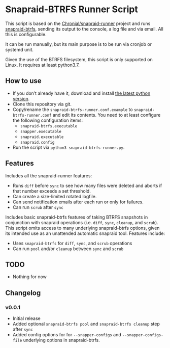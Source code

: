 # Snapraid-BTRFS Runner Script

This script is based on the [Chronial/snapraid-runner](https://github.com/Chronial/snapraid-runner)
project and runs [snapraid-btrfs](https://github.com/automorphism88/snapraid-btrfs), sending
its output to the console, a log file and via email. All this is configurable.

It can be run manually, but its main purpose is to be run via cronjob or systemd unit.

Given the use of the BTRFS filesystem, this script is only supported on Linux. It requires at least python3.7.

## How to use
* If you don’t already have it, download and install
  [the latest python version](https://www.python.org/downloads/).
* Clone this repository via git.
* Copy/rename the `snapraid-btrfs-runner.conf.example` to `snapraid-btrfs-runner.conf` and
  edit its contents. You need to at least configure the following configuration items:
  * `snapraid-btrfs.executable`
  * `snapper.executable`
  * `snapraid.executable`
  * `snapraid.config`
* Run the script via `python3 snapraid-btrfs-runner.py`.

## Features

Includes all the snapraid-runner features:
* Runs `diff` before `sync` to see how many files were deleted and aborts if
  that number exceeds a set threshold.
* Can create a size-limited rotated logfile.
* Can send notification emails after each run or only for failures.
* Can run `scrub` after `sync`

Includes basic snapraid-btrfs features of taking BTRFS snapshots in conjunction with snapraid operations (i.e. 
`diff`, `sync`, `cleanup`, and `scrub`). This script omits access to many underlying snapraid-btrfs options, given its intended 
use as an unattended automatic snapraid tool. Features include:
* Uses `snapraid-btrfs` for `diff`, `sync`, and `scrub` operations
* Can run `pool` and/or `cleanup` between `sync` and `scrub`

## TODO
* Nothing for now

## Changelog

### v0.0.1
* Initial release
* Added optional `snapraid-btrfs pool` and `snapraid-btrfs cleanup` step after `sync`
* Added config options for for `--snapper-configs` and `--snapper-configs-file` underlying options in snapraid-btrfs.